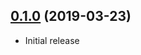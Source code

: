 ## [0.1.0] (2019-03-23)

- Initial release

[0.1.0]: https://github.com/iqlusioninc/crates/pull/169
